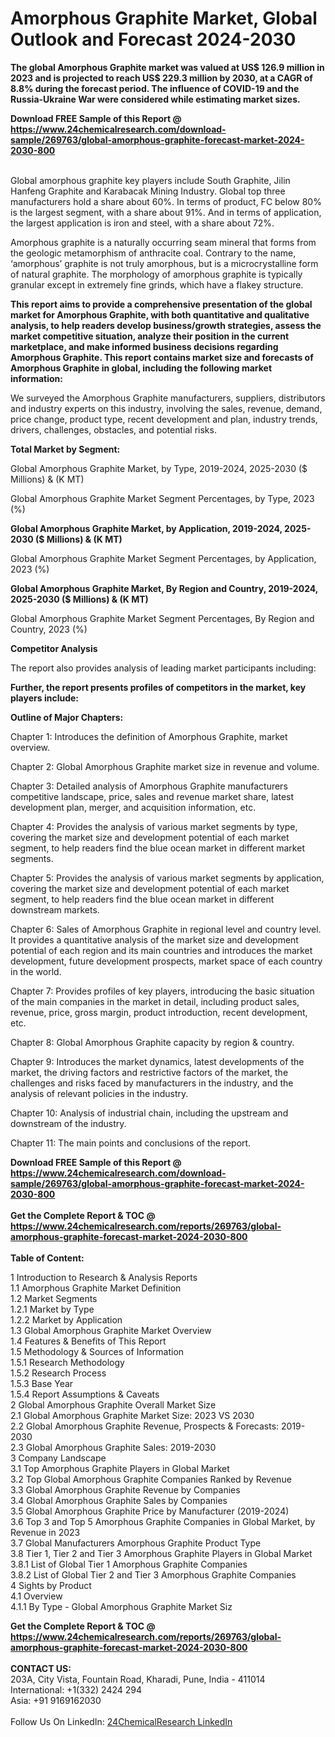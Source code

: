 <h1>Amorphous Graphite Market, Global Outlook and Forecast 2024-2030</h1><p><strong>The global Amorphous Graphite market was valued at US$ 126.9 million in 2023 and is projected to reach US$ 229.3 million by 2030, at a CAGR of 8.8% during the forecast period. The influence of COVID-19 and the Russia-Ukraine War were considered while estimating market sizes.</strong></p><p>
</p><p></p><div><b>Download FREE Sample of this Report @ 
            <a href="https://www.24chemicalresearch.com/download-sample/269763/global-amorphous-graphite-forecast-market-2024-2030-800">
            https://www.24chemicalresearch.com/download-sample/269763/global-amorphous-graphite-forecast-market-2024-2030-800</a></b></div><br><p>
Global amorphous graphite key players include South Graphite, Jilin Hanfeng Graphite and Karabacak Mining Industry. Global top three manufacturers hold a share about 60%. In terms of product, FC below 80% is the largest segment, with a share about 91%. And in terms of application, the largest application is iron and steel, with a share about 72%.</p><p>
Amorphous graphite is a naturally occurring seam mineral that forms from the geologic metamorphism of anthracite coal. Contrary to the name, ‘amorphous’ graphite is not truly amorphous, but is a microcrystalline form of natural graphite. The morphology of amorphous graphite is typically granular except in extremely fine grinds, which have a flakey structure.</p><p>
<strong>This report aims to provide a comprehensive presentation of the global market for Amorphous Graphite, with both quantitative and qualitative analysis, to help readers develop business/growth strategies, assess the market competitive situation, analyze their position in the current marketplace, and make informed business decisions regarding Amorphous Graphite. This report contains market size and forecasts of Amorphous Graphite in global, including the following market information:</strong></p><p>
</p><p>
</p><p>We surveyed the Amorphous Graphite manufacturers, suppliers, distributors and industry experts on this industry, involving the sales, revenue, demand, price change, product type, recent development and plan, industry trends, drivers, challenges, obstacles, and potential risks.</p><p>
<strong>Total Market by Segment:</strong></p><p>
Global Amorphous Graphite Market, by Type, 2019-2024, 2025-2030 ($ Millions) &amp; (K MT)</p><p>
Global Amorphous Graphite Market Segment Percentages, by Type, 2023 (%)</p><p>
</p><p>
</p><p><strong>Global Amorphous Graphite Market, by Application, 2019-2024, 2025-2030 ($ Millions) &amp; (K MT)</strong></p><p>
Global Amorphous Graphite Market Segment Percentages, by Application, 2023 (%)</p><p>
</p><p>
</p><p><strong>Global Amorphous Graphite Market, By Region and Country, 2019-2024, 2025-2030 ($ Millions) &amp; (K MT)</strong></p><p>
Global Amorphous Graphite Market Segment Percentages, By Region and Country, 2023 (%)</p><p>
</p><p>
</p><p><strong>Competitor Analysis</strong></p><p>
The report also provides analysis of leading market participants including:</p><p>
</p><p>
</p><p><strong>Further, the report presents profiles of competitors in the market, key players include:</strong></p><p>
</p><p>
</p><p><strong>Outline of Major Chapters:</strong></p><p>
Chapter 1: Introduces the definition of Amorphous Graphite, market overview.</p><p>
Chapter 2: Global Amorphous Graphite market size in revenue and volume.</p><p>
Chapter 3: Detailed analysis of Amorphous Graphite manufacturers competitive landscape, price, sales and revenue market share, latest development plan, merger, and acquisition information, etc.</p><p>
Chapter 4: Provides the analysis of various market segments by type, covering the market size and development potential of each market segment, to help readers find the blue ocean market in different market segments.</p><p>
Chapter 5: Provides the analysis of various market segments by application, covering the market size and development potential of each market segment, to help readers find the blue ocean market in different downstream markets.</p><p>
Chapter 6: Sales of Amorphous Graphite in regional level and country level. It provides a quantitative analysis of the market size and development potential of each region and its main countries and introduces the market development, future development prospects, market space of each country in the world.</p><p>
Chapter 7: Provides profiles of key players, introducing the basic situation of the main companies in the market in detail, including product sales, revenue, price, gross margin, product introduction, recent development, etc.</p><p>
Chapter 8: Global Amorphous Graphite capacity by region &amp; country.</p><p>
Chapter 9: Introduces the market dynamics, latest developments of the market, the driving factors and restrictive factors of the market, the challenges and risks faced by manufacturers in the industry, and the analysis of relevant policies in the industry.</p><p>
Chapter 10: Analysis of industrial chain, including the upstream and downstream of the industry.</p><p>
Chapter 11: The main points and conclusions of the report.</p><div><b>Download FREE Sample of this Report @ 
            <a href="https://www.24chemicalresearch.com/download-sample/269763/global-amorphous-graphite-forecast-market-2024-2030-800">
            https://www.24chemicalresearch.com/download-sample/269763/global-amorphous-graphite-forecast-market-2024-2030-800</a></b></div><br><div><b>Get the Complete Report & TOC @ 
            <a href="https://www.24chemicalresearch.com/reports/269763/global-amorphous-graphite-forecast-market-2024-2030-800">
            https://www.24chemicalresearch.com/reports/269763/global-amorphous-graphite-forecast-market-2024-2030-800</a></b></div><br>
            <b>Table of Content:</b><p>1 Introduction to Research & Analysis Reports<br />
    1.1 Amorphous Graphite Market Definition<br />
    1.2 Market Segments<br />
        1.2.1 Market by Type<br />
        1.2.2 Market by Application<br />
    1.3 Global Amorphous Graphite Market Overview<br />
    1.4 Features & Benefits of This Report<br />
    1.5 Methodology & Sources of Information<br />
        1.5.1 Research Methodology<br />
        1.5.2 Research Process<br />
        1.5.3 Base Year<br />
        1.5.4 Report Assumptions & Caveats<br />
2 Global Amorphous Graphite Overall Market Size<br />
    2.1 Global Amorphous Graphite Market Size: 2023 VS 2030<br />
    2.2 Global Amorphous Graphite Revenue, Prospects & Forecasts: 2019-2030<br />
    2.3 Global Amorphous Graphite Sales: 2019-2030<br />
3 Company Landscape<br />
    3.1 Top Amorphous Graphite Players in Global Market<br />
    3.2 Top Global Amorphous Graphite Companies Ranked by Revenue<br />
    3.3 Global Amorphous Graphite Revenue by Companies<br />
    3.4 Global Amorphous Graphite Sales by Companies<br />
    3.5 Global Amorphous Graphite Price by Manufacturer (2019-2024)<br />
    3.6 Top 3 and Top 5 Amorphous Graphite Companies in Global Market, by Revenue in 2023<br />
    3.7 Global Manufacturers Amorphous Graphite Product Type<br />
    3.8 Tier 1, Tier 2 and Tier 3 Amorphous Graphite Players in Global Market<br />
        3.8.1 List of Global Tier 1 Amorphous Graphite Companies<br />
        3.8.2 List of Global Tier 2 and Tier 3 Amorphous Graphite Companies<br />
4 Sights by Product<br />
    4.1 Overview<br />
        4.1.1 By Type - Global Amorphous Graphite Market Siz</p><div><b>Get the Complete Report & TOC @ 
            <a href="https://www.24chemicalresearch.com/reports/269763/global-amorphous-graphite-forecast-market-2024-2030-800">
            https://www.24chemicalresearch.com/reports/269763/global-amorphous-graphite-forecast-market-2024-2030-800</a></b></div><br><b>CONTACT US:</b><br>
            203A, City Vista, Fountain Road, Kharadi, Pune, India - 411014<br>
            International: +1(332) 2424 294<br>
            Asia: +91 9169162030 <br><br>
            Follow Us On LinkedIn: <a href="https://www.linkedin.com/company/24chemicalresearch/">24ChemicalResearch LinkedIn</a>